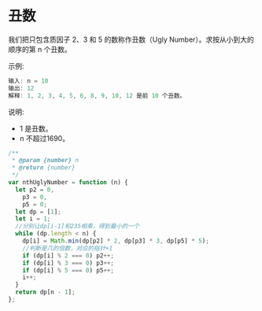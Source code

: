 # 丑数

我们把只包含质因子 2、3 和 5 的数称作丑数（Ugly Number）。求按从小到大的顺序的第 n 个丑数。

示例:

```js
输入: n = 10
输出: 12
解释: 1, 2, 3, 4, 5, 6, 8, 9, 10, 12 是前 10 个丑数。
```

说明:  

- 1 是丑数。
- n 不超过1690。

```ts
/**
 * @param {number} n
 * @return {number}
 */
var nthUglyNumber = function (n) {
  let p2 = 0,
    p3 = 0,
    p5 = 0;
  let dp = [1];
  let i = 1;
  //分别让dp[i-1]和235相乘，得到最小的一个
  while (dp.length < n) {
    dp[i] = Math.min(dp[p2] * 2, dp[p3] * 3, dp[p5] * 5);
    //判断是几的倍数，对应的指针+1
    if (dp[i] % 2 === 0) p2++;
    if (dp[i] % 3 === 0) p3++;
    if (dp[i] % 5 === 0) p5++;
    i++;
  }
  return dp[n - 1];
};

```

